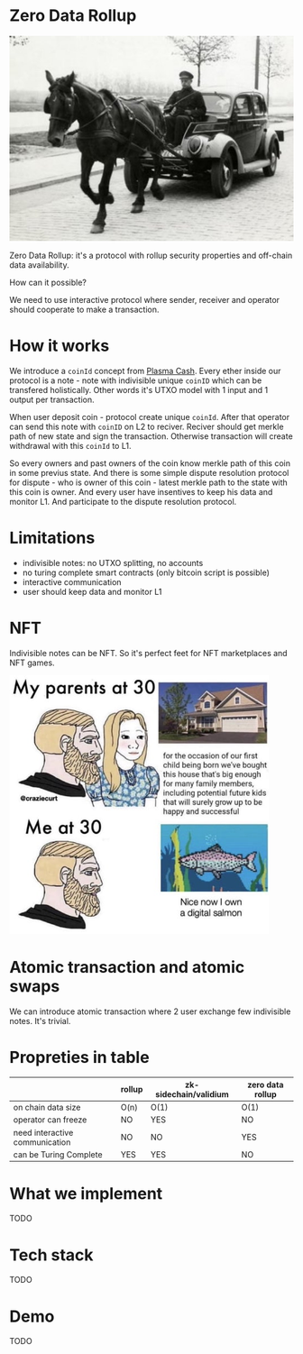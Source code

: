 # Zero Data Rollup

![NFT](imgs/horsecar.jpeg)

Zero Data Rollup: it's a protocol with rollup security properties and off-chain data availability. 

How can it possible?

We need to use interactive protocol where sender, receiver and operator should cooperate to make a transaction.

# How it works

We introduce a `coinId` concept from [Plasma Cash](https://ethresear.ch/t/plasma-cash-plasma-with-much-less-per-user-data-checking/1298). Every ether inside our protocol is a note - note with indivisible unique `coinID` which can be transfered holistically. Other words it's UTXO model with 1 input and 1 output per transaction.

When user deposit coin - protocol create unique `coinId`. After that operator can send this note with `coinID` on L2 to reciver. Reciver should get merkle path of new state and sign the transaction. Otherwise transaction will create withdrawal with this `coinId` to L1.

So every owners and past owners of the coin know merkle path of this coin in some previus state. And there is some simple dispute resolution protocol for dispute - who is owner of this coin - latest merkle path to the state with this coin is owner. And every user have insentives to keep his data and monitor L1. And participate to the dispute resolution protocol.

# Limitations

- indivisible notes: no UTXO splitting, no accounts
- no turing complete smart contracts (only bitcoin script is possible)
- interactive communication
- user should keep data and monitor L1

# NFT

Indivisible notes can be NFT. So it's perfect feet for NFT marketplaces and NFT games.

![NFT](imgs/nft.jpeg)

# Atomic transaction and atomic swaps

We can introduce atomic transaction where 2 user exchange few indivisible notes. It's trivial.

# Propreties in table

|                                | rollup | zk-sidechain/validium | zero data rollup |
|--------------------------------|--------|-----------------------|------------------|
| on chain data size             | O(n)   | O(1)                  | O(1)             |
| operator can freeze            | NO     | YES                   | NO               |
| need interactive communication | NO     | NO                    | YES              |
| can be Turing Complete         | YES    | YES                   | NO               |

# What we implement

TODO

# Tech stack

TODO

# Demo

TODO